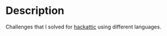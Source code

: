# Description

Challenges that I solved for [hackattic](https://hackattic.com) using different languages.